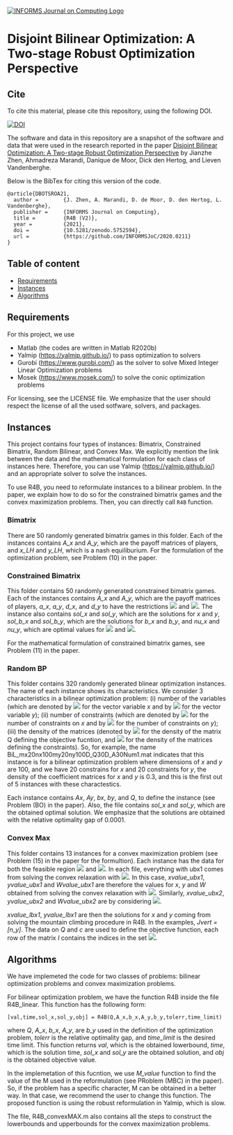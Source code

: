 [![INFORMS Journal on Computing Logo](https://INFORMSJoC.github.io/logos/INFORMS_Journal_on_Computing_Header.jpg)](https://pubsonline.informs.org/journal/ijoc)

# Disjoint Bilinear Optimization: A Two-stage Robust Optimization Perspective


## Cite

To cite this material, please cite this repository, using the following DOI.

[![DOI](https://zenodo.org/badge/428188687.svg)](https://zenodo.org/badge/latestdoi/428188687)

The software and data in this repository are a snapshot of the software and data
that were used in the research reported in the paper [Disjoint Bilinear Optimization: A Two-stage Robust Optimization Perspective](https://doi.org/10.1287/ijoc.2022.1163) by Jianzhe Zhen, Ahmadreza Marandi, Danique de Moor, Dick den Hertog, and Lieven Vandenberghe.

Below is the BibTex for citing this version of the code.

```
@article{DBOTSROA21,
  author =        {J. Zhen, A. Marandi, D. de Moor, D. den Hertog, L. Vandenberghe},
  publisher =     {INFORMS Journal on Computing},
  title =         {R4B (V2)},
  year =          {2021},
  doi =           {10.5281/zenodo.5752594},
  url =           {https://github.com/INFORMSJoC/2020.0211}
}  
```

## Table of content
* [Requirements](#requirements)
* [Instances](#instances)
* [Algorithms](#Algorithms)

## Requirements
For this project, we use
* Matlab (the codes are written in Matlab R2020b)
* Yalmip (https://yalmip.github.io/) to pass optimization to solvers
* Gurobi (https://www.gurobi.com/) as the solver to solve Mixed Integer Linear Optimization problems
* Mosek (https://www.mosek.com/) to solve the conic optimization problems 

For licensing, see the LICENSE file. We emphasize that the user should respect the license of all the used sotfware, solvers, and packages. 

## Instances
This project contains four types of instances: Bimatrix, Constrained Bimatrix, Random Bilinear, and Convex Max. We explicitly mention the link between the data and the mathematical formulation for each class of instances here. Therefore, you can use Yalmip (https://yalmip.github.io/) and an appropriate solver to solve the instances.

To use R4B, you need to reformulate instances to a bilinear problem. In the paper, we explain how to do so for the constrained bimatrix games and the convex maximization problems. Then, you can directly call ``R4B`` function.

### Bimatrix
There are 50 randomly generated bimatrix games in this folder. Each of the instances contains *A_x* and *A_y*, which are the  payoff matrices of players, and *x_LH* and *y_LH*, which is a nash equiliburium. For the formulation of the optimization problem, see Problem (10) in the paper. 

### Constrained Bimatrix
This folder contains 50 randomly generated constrained bimatrix games. Each of the instances contains *A_x* and *A_y*, which are the  payoff matrices of players, *a_x*, *a_y*, *d_x*, and *d_y* to have the restrictions <img src="https://render.githubusercontent.com/render/math?math=a_x^T x \leq d_x"> and <img src="https://render.githubusercontent.com/render/math?math=a_y^T y \leq d_y">. The instance also contains *sol_x* and *sol_y*, which are the solutions for *x* and *y*, *sol_b_x* and *sol_b_y*, which are the solutions for *b_x* and *b_y*, and *nu_x* and *nu_y*, which are optimal values for  <img src="https://render.githubusercontent.com/render/math?math=\nu_x"> and <img src="https://render.githubusercontent.com/render/math?math=\nu_y">.

For the mathematical formulation of constrained bimatrix games, see Problem (11) in the paper.  

### Random BP
This folder contains 320 randomly generated blinear optimization instances. The name of each instance shows its characteristics. We consider 3 characteristics in a bilinear optimization problem: (i) number of the variables (which are denoted by <img src="https://render.githubusercontent.com/render/math?math=n_x"> for the vector variable *x* and by <img src="https://render.githubusercontent.com/render/math?math=n_y"> for the vector variable *y*); (ii) number of constraints (which are denoted by <img src="https://render.githubusercontent.com/render/math?math=m_x"> for the number of constraints on *x* and by <img src="https://render.githubusercontent.com/render/math?math=m_y"> for the number of constraints on *y*); (iii) the density of the matrices (denoted by <img src="https://render.githubusercontent.com/render/math?math=D_Q"> for the density of the matrix Q defining the objective fucntion, and <img src="https://render.githubusercontent.com/render/math?math=D_A"> for the density of the matrices defining the constraints). So, for example, the name BiL_mx20nx100my20ny100D_Q30D_A30Num1.mat indicates that this instance is for a bilinear optimization problem where dimensions of *x* and *y* are 100, and we have 20 constrains for *x* and 20 constraints for *y*, the density of the coefficient matrices for *x* and *y* is 0.3, and this is the first out of 5 instances with these charactestics.  

Each instance contains *Ax*, *Ay*, *bx*, *by*, and *Q*, to define the instance (see Problem (BO) in the paper). Also, the file contains *sol_x* and *sol_y*, which are the obtained optimal solution. We emphasize that the solutions are obtained with the relative optimality gap of 0.0001.

### Convex Max
This folder contains 13 instances for a convex maximization problem (see Problem (15) in the paper for the formultion). Each instance has the data for both the feasible region <img src="https://render.githubusercontent.com/render/math?math=\mathcal{X}_1"> and <img src="https://render.githubusercontent.com/render/math?math=\mathcal{X}_2">. In each file, everything with ubx1 comes from solving the convex relaxation with <img src="https://render.githubusercontent.com/render/math?math=\mathcal{X} = \mathcal{X}_1">. In this case, *xvalue_ubx1*, *yvalue_ubx1* and *Wvalue_ubx1* are therefore the values for *x*, *y* and *W* obtained from solving the convex relaxation with <img src="https://render.githubusercontent.com/render/math?math=\mathcal{X} = \mathcal{X}_1">. Similarly, *xvalue_ubx2*, *yvalue_ubx2* and *Wvalue_ubx2* are by considering <img src="https://render.githubusercontent.com/render/math?math=\mathcal{X} = \mathcal{X}_2">. 

*xvalue_lbx1*, *yvalue_lbx1* are then the solutions for *x* and *y* coming from solving the mountain climbing procedure in R4B. In the examples, *Jvert = [n_y]*. The data on *Q* and *c* are used to define the objective function, each row of the matrix *I* contains the indices in the set <img src="https://render.githubusercontent.com/render/math?math=\mathcal{J}_k">.


## Algorithms
We have implemeted the code for two classes of problems: bilinear optimization problems and convex maximization problems. 

For bilinear optimization problem, we have the function R4B inside the file R4B_linear. This function has the following form: 

``
[val,time,sol_x,sol_y,obj] = R4B(Q,A_x,b_x,A_y,b_y,tolerr,time_limit)
``

where *Q*, *A_x*, *b_x*, *A_y*, are *b_y* used in the definition of the optimization problem, *tolerr* is the relative optimality gap, and *time_limit* is the desired time limit. This function returns *val*, which is the obtained lowerbound, *time*, which is the solution time, *sol_x* and *sol_y* are the obtained solution, and *obj* is the obtained objective value. 

In the implemetation of this fucntion, we use *M_value* function to find the value of the M used in the reformulation (see PRoblem (MBC) in the paper). So, if the problem has a specific character, M can be obtained in a better way. In that case, we recommend the user to change this function. The proposed function is using the robust reformulation in Yalmip, which is slow.

The file, R4B_convexMAX.m also contains all the steps to construct the lowerbounds and upperbounds for the convex maximization problems. 

